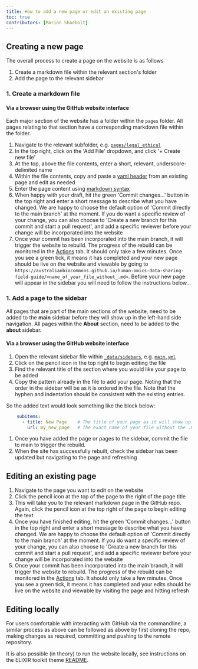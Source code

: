 ```yaml
---
title: How to add a new page or edit an existing page
toc: true
contributors: [Marion Shadbolt]
---
```


## Creating a new page

The overall process to create a page on the website is as follows

1. Create a markdown file within the relevant section's folder
1. Add the page to the relevant sidebar


### 1. Create a markdown file

#### Via a browser using the GitHub website interface

Each major section of the website has a folder within the `pages` folder. All pages relating to that section have a corresponding markdown file within the folder. 

1. Navigate to the relevant subfolder, e.g. [`pages/legal_ethical`](https://github.com/AustralianBioCommons/human-omics-data-sharing-field-guide/tree/main/pages/legal_ethical)
1. In the top right, click on the 'Add File' dropdown, and click '+ Create new file' 
1. At the top, above the file contents, enter a short, relevant, underscore-delimited name 
1. Within the file contents, copy and paste a [yaml header](https://github.com/AustralianBioCommons/human-omics-data-sharing-field-guide/blob/3191522db7db360af2286776c91a76378529f4b8/pages/repositories/hca.md?plain=1#L1C1-L6C4) from an existing page and edit as needed
1. Enter the page content using [markdown syntax](https://elixir-belgium.github.io/elixir-toolkit-theme/markdown_cheat_sheet)
1. When happy with your draft, hit the green 'Commit changes...' button in the top right and enter a short message to describe what you have changed. We are happy to choose the default option of 'Commit directly to the main branch' at the moment. If you do want a specific review of your change, you can also choose to 'Create a new branch for this commit and start a pull request', and add a specific reviewer before your change will be incorporated into the website
1. Once your commit has been incorporated into the main branch, it will trigger the website to rebuild. The progress of the rebuild can be monitored in the [Actions](https://github.com/AustralianBioCommons/human-omics-data-sharing-field-guide/actions) tab. It should only take a few minutes. Once you see a green tick, it means it has completed and your new page should be live on the website and viewable by going to `https://australianbiocommons.github.io/human-omics-data-sharing-field-guide/<name_of_your_file_without_.md>`. Before your new page will appear in the sidebar you will need to follow the instructions below...

### 1. Add a page to the sidebar

All pages that are part of the main sections of the website, need to be added to the **main** sidebar before they will show up in the left-hand side navigation. All pages within the **About** section, need to be added to the **about** sidebar. 

#### Via a browser using the GitHub website interface

1. Open the relevant sidebar file within [`_data/sidebars`](https://github.com/AustralianBioCommons/human-omics-data-sharing-field-guide/tree/main/_data/sidebars), e.g. [`main.yml`](https://github.com/AustralianBioCommons/human-omics-data-sharing-field-guide/blob/main/_data/sidebars/main.yml)
1. Click on the <i class="fa-solid fa-pencil"></i>pencil icon in the top right to begin editing the file
1. Find the relevant title of the section where you would like your page to be added
1. Copy the pattern already in the file to add your page. Noting that the order in the sidebar will be as it is ordered in the file. Note that the hyphen and indentation should be consistent with the existing entries.

So the added text would look something like the block below:
```yaml
    subitems:
      - title: New Page    # The title of your page as it will show up in the side navigation
        url: my_new_page   # The exact name of your file without the .md extension
```

1. Once you have added the page or pages to the sidebar, commit the file to main to trigger the rebuild. 
1. When the site has successfully rebuilt, check the sidebar has been updated but navigating to the page and refreshing


## Editing an existing page

1. Navigate to the page you want to edit on the website
1. Click the <i class="fa-solid fa-pencil"></i>pencil icon at the top of the page to the right of the page title
1. This will take you to the relevant markdown page in the GitHub repo. Again, click the <i class="fa-solid fa-pencil"></i>pencil icon at the top right of the page to begin editing the text
1. Once you have finished editing, hit the green 'Commit changes...' button in the top right and enter a short message to describe what you have changed. We are happy to choose the default option of 'Commit directly to the main branch' at the moment. If you do want a specific review of your change, you can also choose to 'Create a new branch for this commit and start a pull request', and add a specific reviewer before your change will be incorporated into the website
1. Once your commit has been incorporated into the main branch, it will trigger the website to rebuild. The progress of the rebuild can be monitored in the [Actions](https://github.com/AustralianBioCommons/human-omics-data-sharing-field-guide/actions) tab. It should only take a few minutes. Once you see a green tick, it means it has completed and your edits should be live on the website and viewable by visiting the page and hitting refresh

## Editing locally

For users comfortable with interacting with GitHub via the commandline, a similar process as above can be followed as above by first cloning the repo, making changes as required, committing and pushing to the remote repository. 

It is also possible (in theory) to run the website locally, see instructions on the ELIXIR toolkit theme [README](https://github.com/ELIXIR-Belgium/elixir-toolkit-theme#locally-using-jekyll).

